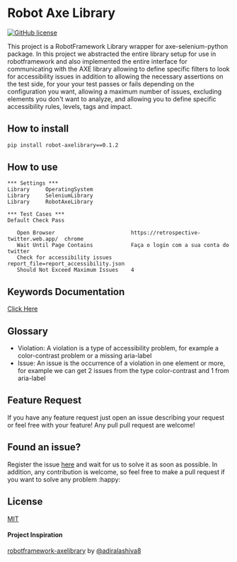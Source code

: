 # Robot Axe Library
[![GitHub license](https://img.shields.io/badge/license-MIT-blue.svg)](https://github.com/CaiqueCoelho/robot-axe-library/blob/master/LICENSE)

This project is a RobotFramework Library wrapper for axe-selenium-python package. In this project we abstracted the entire library setup for use in robotframework and also implemented the entire interface for communicating with the AXE library allowing to define specific filters to look for accessibility issues in addition to allowing the necessary assertions on the test side, for your your test passes or fails depending on the configuration you want, allowing a maximum number of issues, excluding elements you don't want to analyze, and allowing you to define specific accessibility rules, levels, tags and impact.

## How to install

```bash
pip install robot-axelibrary==0.1.2
```

## How to use
 ```
*** Settings ***
Library     OperatingSystem
Library     SeleniumLibrary
Library     RobotAxeLibrary

*** Test Cases ***
Default Check Pass

    Open Browser                        https://retrospective-twitter.web.app/  chrome
    Wait Until Page Contains            Faça o login com a sua conta do twitter
    Check for accessibility issues      report_file=report_accessibility.json
    Should Not Exceed Maximum Issues    4
 ```

 ## Keywords Documentation
 [Click Here](https://caiquecoelho.github.io/robot-axe-library/documentation/AxeLibrary.html)

 ## Glossary
- Violation: A violation is a type of accessibility problem, for example a color-contrast problem or a missing aria-label
- Issue: An issue is the occurrence of a violation in one element or more, for example we can get 2 issues from the type color-contrast and 1 from aria-label
 ## Feature Request

If you have any feature request just open an issue describing your request or feel free with your feature! Any pull pull request are welcome!

## Found an issue?

Register the issue [here](https://github.com/CaiqueCoelho/robot-axe-library/issues) and wait for us to solve it as soon as possible.
In addition, any contribution is welcome, so feel free to make a pull request if you want to solve any problem :happy:

## License

[MIT](https://github.com/CaiqueCoelho/robot-axe-library/blob/master/LICENSE)

#### Project Inspiration
[robotframework-axelibrary](https://github.com/adiralashiva8/robotframework-axelibrary) by [@adiralashiva8](https://github.com/adiralashiva8)

